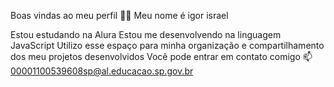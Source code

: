 Boas vindas ao meu perfil 💙💙
Meu nome é igor israel

Estou estudando na Alura
Estou me desenvolvendo na linguagem JavaScript
Utilizo esse espaço para minha organização e compartilhamento dos meu projetos desenvolvidos
Você pode entrar em contato comigo 📫
00001100539608sp@al.educacao.sp.gov.br
